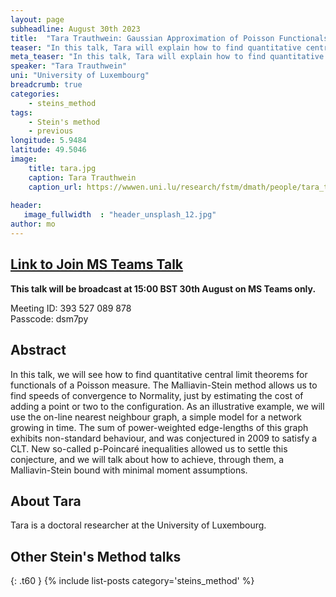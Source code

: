 ```yaml
---
layout: page
subheadline: August 30th 2023
title:  "Tara Trauthwein: Gaussian Approximation of Poisson Functionals via Malliavin-Stein Method"
teaser: "In this talk, Tara will explain how to find quantitative central limit theorems for functionals of a Poisson measure. An illustrative example using an on-line nearest neighbour graph will also be given."
meta_teaser: "In this talk, Tara will explain how to find quantitative central limit theorems for functionals of a Poisson measure. An illustrative example using an on-line nearest neighbour graph will also be given."
speaker: "Tara Trauthwein"
uni: "University of Luxembourg"
breadcrumb: true
categories:
    - steins_method
tags:
    - Stein's method
    - previous
longitude: 5.9484
latitude: 49.5046
image:
    title: tara.jpg
    caption: Tara Trauthwein
    caption_url: https://wwwen.uni.lu/research/fstm/dmath/people/tara_trauthwein
    
header:
   image_fullwidth  : "header_unsplash_12.jpg"
author: mo
---
```

## [Link to Join MS Teams Talk](https://teams.microsoft.com/l/meetup-join/19%3ameeting_N2Q2NGY2NDEtYWVmNS00NzE3LWI0ZWMtMWFiZmE3NGM2MTc3%40thread.v2/0?context=%7b%22Tid%22%3a%22377e3d22-4ea1-422d-b0ad-8fcc89406b9e%22%2c%22Oid%22%3a%2243af9e94-a882-4d59-8a92-d00c8899065e%22%7d)

**This talk will be broadcast at 15:00 BST 30th August on MS Teams only.**

Meeting ID: 393 527 089 878 \
Passcode: dsm7py

## Abstract

In this talk, we will see how to find quantitative central limit theorems for functionals of a Poisson measure. The Malliavin-Stein method allows us to find speeds of convergence to Normality, just by estimating the cost of adding a point or two to the configuration. As an illustrative example, we will use the on-line nearest neighbour graph, a simple model for a network growing in time. The sum of power-weighted edge-lengths of this graph exhibits non-standard behaviour, and was conjectured in 2009 to satisfy a CLT. New so-called p-Poincaré inequalities allowed us to settle this conjecture, and we will talk about how to achieve, through them, a Malliavin-Stein bound with minimal moment assumptions.

## About Tara

Tara is a doctoral researcher at the University of Luxembourg.

## Other Stein's Method talks
{: .t60 }
{% include list-posts category='steins_method' %}
